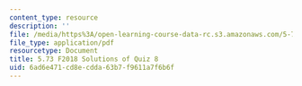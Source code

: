 ```yaml
---
content_type: resource
description: ''
file: /media/https%3A/open-learning-course-data-rc.s3.amazonaws.com/5-73-quantum-mechanics-i-fall-2018/6ad6e471cd8ecdda63b7f9611a7f6b6f_MIT5_73F18_quiz8_soln.pdf
file_type: application/pdf
resourcetype: Document
title: 5.73 F2018 Solutions of Quiz 8
uid: 6ad6e471-cd8e-cdda-63b7-f9611a7f6b6f
---
```

